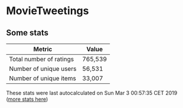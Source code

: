 # MovieTweetings
## Some stats

Metric | Value
--- | ---
Total number of ratings                 | 765,539
Number of unique users                  | 56,531
Number of unique items                  | 33,007
These stats were last autocalculated on Sun Mar 3 00:57:35 CET 2019  ([more stats here](./stats.md))

